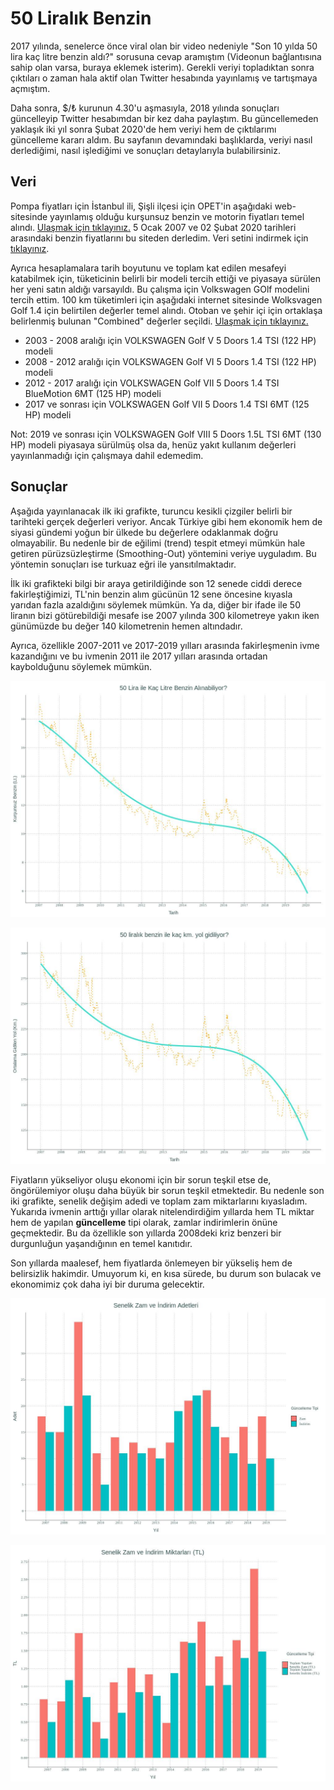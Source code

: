 # 50 Liralık Benzin

2017 yılında, senelerce önce viral olan bir video nedeniyle "Son 10 yılda 50 lira kaç litre benzin aldı?" sorusuna cevap aramıştım (Videonun bağlantısına sahip olan varsa, buraya eklemek isterim). Gerekli veriyi topladıktan sonra çıktıları o zaman hala aktif olan Twitter hesabında yayınlamış ve tartışmaya açmıştım.

Daha sonra, $/₺ kurunun 4.30'u aşmasıyla, 2018 yılında sonuçları güncelleyip Twitter hesabımdan bir kez daha paylaştım. Bu güncellemeden yaklaşık iki yıl sonra Şubat 2020'de hem veriyi hem de çıktılarımı güncelleme kararı aldım. Bu sayfanın devamındaki başlıklarda, veriyi nasıl derlediğimi, nasıl işlediğimi ve sonuçları detaylarıyla bulabilirsiniz.

## Veri

Pompa fiyatları için İstanbul ili, Şişli ilçesi için OPET'in aşağıdaki web-sitesinde yayınlamış olduğu kurşunsuz benzin ve motorin fiyatları temel alındı. [Ulaşmak için tıklayınız.](https://www.opet.com.tr/gecmis-tarihli-akaryakit-fiyatlari#istanbul) 5 Ocak 2007 ve 02 Şubat 2020 tarihleri arasındaki benzin fiyatlarını bu siteden derledim. Veri setini indirmek için [tıklayınız](https://github.com/kazimanil/50liralikbenzin/blob/master/HamVeri.csv).

Ayrıca hesaplamalara tarih boyutunu ve toplam kat edilen mesafeyi katabilmek için, tüketicinin belirli bir modeli tercih ettiği ve piyasaya sürülen her yeni satın aldığı varsayıldı. Bu çalışma için Volkswagen GOlf modelini tercih ettim. 100 km tüketimleri için aşağıdaki internet sitesinde Wolksvagen Golf 1.4 için belirtilen değerler temel alındı. Otoban ve şehir içi için ortaklaşa belirlenmiş bulunan "Combined" değerler seçildi. [Ulaşmak için tıklayınız.](https://www.autoevolution.com/volkswagen/golf-5-doors/)

* 2003 - 2008 aralığı için VOLKSWAGEN Golf V 5 Doors 1.4 TSI (122 HP) modeli
* 2008 - 2012 aralığı için VOLKSWAGEN Golf VI 5 Doors 1.4 TSI (122 HP) modeli
* 2012 - 2017 aralığı için VOLKSWAGEN Golf VII 5 Doors 1.4 TSI BlueMotion 6MT (125 HP) modeli
* 2017 ve sonrası için VOLKSWAGEN Golf VII 5 Doors 1.4 TSI 6MT (125 HP) modeli

Not: 2019 ve sonrası için VOLKSWAGEN Golf VIII 5 Doors 1.5L TSI 6MT (130 HP) modeli piyasaya sürülmüş olsa da, henüz yakıt kullanım değerleri yayınlanmadığı için çalışmaya dahil edemedim.

## Sonuçlar

Aşağıda yayınlanacak ilk iki grafikte, turuncu kesikli çizgiler belirli bir tarihteki gerçek değerleri veriyor. Ancak Türkiye gibi hem ekonomik hem de siyasi gündemi yoğun bir ülkede bu değerlere odaklanmak doğru olmayabilir. Bu nedenle bir de eğilimi (trend) tespit etmeyi mümkün hale getiren pürüzsüzleştirme (Smoothing-Out) yöntemini veriye uyguladım. Bu yöntemin sonuçları ise turkuaz eğri ile yansıtılmaktadır.

İlk iki grafikteki bilgi bir araya getirildiğinde son 12 senede ciddi derece fakirleştiğimizi, TL'nin benzin alım gücünün 12 sene öncesine kıyasla yarıdan fazla azaldığını söylemek mümkün. Ya da, diğer bir ifade ile 50 liranın bizi götürebildiği mesafe ise 2007 yılında 300 kilometreye yakın iken günümüzde bu değer 140 kilometrenin hemen altındadır.

Ayrıca, özellikle 2007-2011 ve 2017-2019 yılları arasında fakirleşmenin ivme kazandığını ve bu ivmenin 2011 ile 2017 yılları arasında  ortadan kaybolduğunu söylemek mümkün.


![Kaç Litre Benzin Alabildik?](https://github.com/kazimanil/50liralikbenzin/blob/master/Grafik_1.jpeg)

![Kaç Kilometre Yol Gidebildik?](https://github.com/kazimanil/50liralikbenzin/blob/master/Grafik_2.jpeg)

Fiyatların yükseliyor oluşu ekonomi için bir sorun teşkil etse de, öngörülemiyor oluşu daha büyük bir sorun teşkil etmektedir. Bu nedenle son iki grafikte, senelik değişim adedi ve toplam zam miktarlarını kıyasladım. Yukarıda ivmenin arttığı yıllar olarak nitelendirdiğim yıllarda hem TL miktar hem de yapılan **güncelleme** tipi olarak, zamlar indirimlerin önüne geçmektedir. Bu da özellikle son yıllarda 2008deki kriz benzeri bir durgunluğun yaşandığının en temel kanıtıdır.

Son yıllarda maalesef, hem fiyatlarda önlemeyen bir yükseliş hem de belirsizlik hakimdir. Umuyorum ki, en kısa sürede, bu durum son bulacak ve ekonomimiz çok daha iyi bir duruma gelecektir.

![Senelik Değişim Adedi](https://github.com/kazimanil/50liralikbenzin/blob/master/Grafik_3.jpeg)

![Senelik Zam Kıyaslaması (TL)](https://github.com/kazimanil/50liralikbenzin/blob/master/Grafik_4.jpeg)
